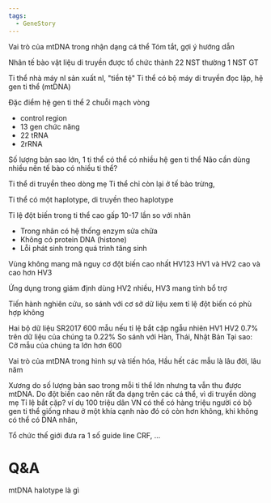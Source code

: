 ```yaml
---
tags:
  - GeneStory
---
```


Vai trò của mtDNA trong nhận dạng cá thể
Tóm tắt, gợi ý hướng dẫn

Nhân tế bào
vật liệu di truyền được tổ chức thành 22 NST thường 1 NST GT


Ti thể nhà máy nl sản xuất nl, "tiền tệ"
Ti thể có bộ máy di truyền đọc lập, hệ gen ti thể (mtDNA)

Đặc điểm hệ gen ti thể 2 chuỗi mạch vòng 
- control region
- 13 gen chức năng
- 22 tRNA
- 2rRNA

Số lượng bản sao lớn, 1 ti thể có thể có nhiều hệ gen ti thể
Não cần dùng nhiều nên tế bào có nhiều ti thể?

Ti thể di truyền theo dòng mẹ
Ti thể chỉ còn lại ở tế bào trừng, 

Ti thể có một haplotype, di truyền theo haplotype

Tỉ lệ đột biến trong ti thể cao gấp 10-17 lần so với nhân
- Trong nhân có hệ thống enzym sửa chữa 
- Không có protein DNA (histone)
- Lỗi phát sinh trong quá trình tăng sinh

Vùng không mang mã nguy cơ đột biến cao nhất HV123
HV1 và HV2 cao và cao hơn HV3

Ứng dụng trong giám định dùng HV2 nhiều, HV3 mang tính bổ trợ

Tiến hành nghiên cứu, so sánh với cơ sở dữ liệu xem tỉ lệ đột biến có phù hợp không

Hai bộ dữ liệu SR2017 600 mẫu nếu tỉ lệ bắt cặp ngẫu nhiên HV1 HV2 0.7% trên dữ liệu của chúng ta 0.22%
So sánh với Hàn, Thái, Nhật Bản
Tại sao: Cỡ mẫu của chúng ta lớn hơn 600

Vai trò của mtDNA trong hình sự và tiến hóa, 
Hầu hết các mẫu là lâu đời, lâu năm 

Xương do số lượng bản sao trong mỗi ti thể lớn nhưng ta vẫn thu được mtDNA. Do đột biến cao nên rất đa dạng trên các cá thể, vì di truyền dòng mẹ
Tỉ lệ bắt cặp?
ví dụ 100 triệu dân VN có thể có hàng triệu người có bộ gen ti thể giống nhau
ở một khía cạnh nào đó có còn hơn không, khi không có thể có DNA nhân, 

Tổ chức thế giới đưa ra 1 số guide line CRF, ...       

# Q&A

mtDNA halotype là gì